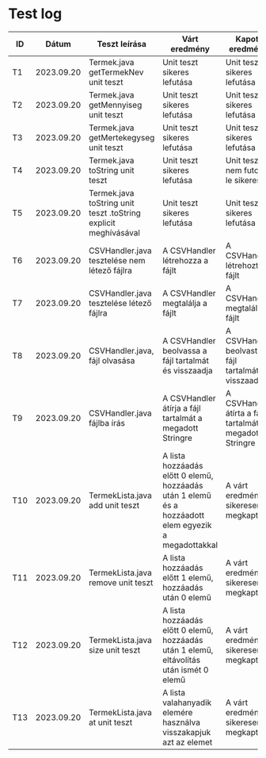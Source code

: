# Test log

| ID | Dátum | Teszt leírása | Várt eredmény | Kapott eredmény | Átment/Megbukott | Tesztelő |
|----|-------|---------------|---------------|-----------------|------------------|----------|
| T1 | 2023.09.20 | Termek.java getTermekNev unit teszt | Unit teszt sikeres lefutása | Unit teszt sikeres lefutása | Átment | Kovács Zsolt |
| T2 | 2023.09.20 | Termek.java getMennyiseg unit teszt | Unit teszt sikeres lefutása | Unit teszt sikeres lefutása | Átment | Kovács Zsolt |
| T3 | 2023.09.20 | Termek.java getMertekegyseg unit teszt | Unit teszt sikeres lefutása | Unit teszt sikeres lefutása | Átment | Kovács Zsolt |
| T4 | 2023.09.20 | Termek.java toString unit teszt | Unit teszt sikeres lefutása | Unit teszt nem futott le sikeresen | Megbukott | Kovács Zsolt |
| T5 | 2023.09.20 | Termek.java toString unit teszt .toString explicit meghívásával | Unit teszt sikeres lefutása | Unit teszt sikeres lefutása | Átment | Kovács Zsolt |
| T6 | 2023.09.20 | CSVHandler.java tesztelése nem létező fájlra | A CSVHandler létrehozza a fájlt | A CSVHandler létrehozta a fájlt | Átment | Kovács Zsolt |
| T7 | 2023.09.20 | CSVHandler.java tesztelése létező fájlra | A CSVHandler megtalálja a fájlt | A CSVHandler megtalálta a fájlt | Átment | Kovács Zsolt |
| T8 | 2023.09.20 | CSVHandler.java, fájl olvasása | A CSVHandler beolvassa a fájl tartalmát és visszaadja | A CSVHandler beolvasta a fájl tartalmát és visszaadta | Átment | Kovács Zsolt |
| T9 | 2023.09.20 | CSVHandler.java fájlba írás | A CSVHandler átírja a fájl tartalmát a megadott Stringre | A CSVHandler átírta a fájl tartalmát a megadott Stringre | Átment | Kovács Zsolt |
| T10 | 2023.09.20 | TermekLista.java add unit teszt | A lista hozzáadás előtt 0 elemű, hozzáadás után 1 elemű és a hozzáadott elem egyezik a megadottakkal | A várt eredményt sikeresen megkaptuk | Átment | Kovács Zsolt |
| T11 | 2023.09.20 | TermekLista.java remove unit teszt | A lista hozzáadás előtt 1 elemű, hozzáadás után 0 elemű | A várt eredményt sikeresen megkaptuk | Átment | Kovács Zsolt |
| T12 | 2023.09.20 | TermekLista.java size unit teszt | A lista hozzáadás előtt 0 elemű, hozzáadás után 1 elemű, eltávolítás után ismét 0 elemű | A várt eredményt sikeresen megkaptuk | Átment | Kovács Zsolt |
| T13 | 2023.09.20 | TermekLista.java at unit teszt | A lista valahanyadik elemére használva visszakapjuk azt az elemet | A várt eredményt sikeresen megkaptuk | Átment | Kovács Zsolt |
